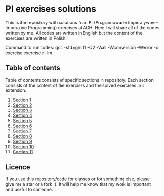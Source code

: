# PI exercises solutions
This is the repository with solutions from PI (Programowanie Imperatywne - Imperative Programming) exercises at AGH. Here I will share all of the codes written by me. All codes are written in English but the content of the exercises are written in Polish.

Command to run codes:
gcc -std=gnu11 -O2 -Wall -Wconversion -Werror -o exercise exercise.c -lm

## Table of contents
Table of contents consists of specific sections in repository. Each section consists of the content of the exercises and the solved exercises in c extension.
1. [Section 1](https://github.com/Szymon-Budziak/PI_exercises_solutions/tree/main/Section_01)
2. [Section 2](https://github.com/Szymon-Budziak/PI_exercises_solutions/tree/main/Section_02)
3. [Section 3](https://github.com/Szymon-Budziak/PI_exercises_solutions/tree/main/Section_03)
4. [Section 4](https://github.com/Szymon-Budziak/PI_exercises_solutions/tree/main/Section_04)
5. [Section 5](https://github.com/Szymon-Budziak/PI_exercises_solutions/tree/main/Section_05)
6. [Section 6](https://github.com/Szymon-Budziak/PI_exercises_solutions/tree/main/Section_06)
7. [Section 7](https://github.com/Szymon-Budziak/PI_exercises_solutions/tree/main/Section_07)
8. [Section 8](https://github.com/Szymon-Budziak/PI_exercises_solutions/tree/main/Section_08)
9. [Section 9](https://github.com/Szymon-Budziak/PI_exercises_solutions/tree/main/Section_09)
10. [Section 10](https://github.com/Szymon-Budziak/PI_exercises_solutions/tree/main/Section_10)
11. [Section 11](https://github.com/Szymon-Budziak/PI_exercises_solutions/tree/main/Section_11)

## Licence
If you use this repository/code for classes or for something else, please give me a star or a fork :). It will help me know that my work is important and useful to someone.
